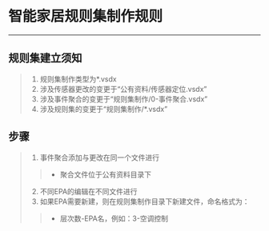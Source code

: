 # 智能家居规则集制作规则
---------------------
## 规则集建立须知
  > 1. 规则集制作类型为*.vsdx
  > 2. 涉及传感器更改的变更于“公有资料\/传感器定位.vsdx”
  > 3. 涉及事件聚合的变更于“规则集制作\/0\-事件聚合.vsdx”
  > 4. 涉及规则集的变更于“规则集制作\/*.vsdx”
## 步骤
  > 1. 事件聚合添加与更改在同一个文件进行
  > > * 聚合文件位于公有资料目录下
  > 2. 不同EPA的编辑在不同文件进行
  > 3. 如果EPA需要新建，则在规则集制作目录下新建文件，命名格式为：
  > > * 层次数\-EPA名，例如：3\-空调控制
